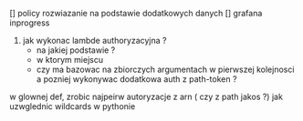 

[] policy rozwiazanie na podstawie dodatkowych danych
[] grafana inprogress



1. jak wykonac lambde authoryzacyjna ? 
    - na jakiej podstawie ?
    - w ktorym miejscu
    - czy ma bazowac na zbiorczych argumentach w pierwszej kolejnosci a pozniej wykonywac dodatkowa auth z path-token ?


w glownej def, zrobic najpeirw autoryzacje z arn ( czy z path jakos ?)
jak uzwglednic wildcards w pythonie